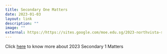 ```yaml
---
title: Secondary One Matters
date: 2023-01-03
layout: link
description: ""
image: ""
external: https://https://sites.google.com/moe.edu.sg/2023-northvista-sec-1/information-updates
---
```




Click [here](https://sites.google.com/moe.edu.sg/2023-northvista-sec-1/information-updates?authuser=0) to know more about 2023 Secondary 1 Matters